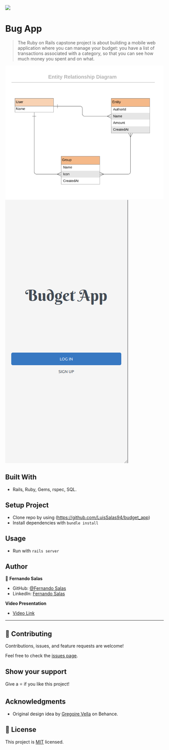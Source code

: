 ![](https://img.shields.io/badge/Microverse-blueviolet)

# Bug App

> The Ruby on Rails capstone project is about building a mobile web application where you can manage your budget: you have a list of transactions associated with a category, so that you can see how much money you spent and on what.

<img src="./erd_diagram.png" alt="C=UML class diagram for budget app" />

<img src="./budget_app.png" alt="Home budget app" />

## Built With

- Rails, Ruby, Gems, rspec, SQL.

## Setup Project
- Clone repo by using (https://github.com/LuisSalas94/budget_app)
- Install dependencies with `bundle install`

## Usage
- Run with `rails server`

## Author

👤 **Fernando Salas**

- GitHub: [@Fernando Salas](https://github.com/LuisSalas94)
- LinkedIn: [Fernando Salas](https://www.linkedin.com/in/luisfernandosalasgave/)

**Video Presentation**
- [Video Link](https://www.loom.com/share/d3a16d213a9b43659efdfdc5d33ff296)

---

## 🤝 Contributing

Contributions, issues, and feature requests are welcome!

Feel free to check the [issues page](https://github.com/Santiago220991/Recipe-App/issues).

## Show your support

Give a ⭐️ if you like this project!

## Acknowledgments

- Original design idea by [Gregoire Vella](https://www.behance.net/gregoirevella) on Behance.

## 📝 License
This project is [MIT](https://opensource.org/licenses/MIT) licensed.